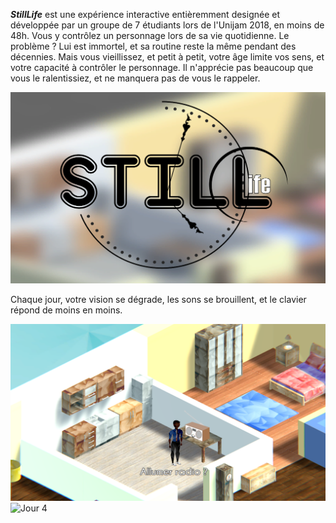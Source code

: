 


***StillLife*** est une expérience interactive entièremment designée et développée par un groupe de 7 étudiants lors de l'Unijam 2018, en moins de 48h. Vous y contrôlez un personnage lors de sa vie quotidienne. Le problème ? Lui est immortel, et sa routine reste la même pendant des décennies. Mais vous vieillissez, et petit à petit, votre âge limite vos sens, et votre capacité à contrôler le personnage. Il n'apprécie pas beaucoup que vous le ralentissiez, et ne manquera pas de vous le rappeler.

![MenuLogo](Capture1.PNG)


Chaque jour, votre vision se dégrade, les sons se brouillent, et le clavier répond de moins en moins.

![Jour 1](Capture2.PNG)    ![Jour 4](Capture3.PNG)
